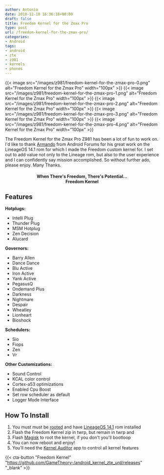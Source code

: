 ```yaml
---
author: Antonio
date: 2018-12-10 16:36:18+00:00
draft: false
title: Freedom Kernel for the Zmax Pro
type: post
url: /freedom-kernel-for-the-zmax-pro/
categories:
- Android
tags:
- android
- zte
- z981
- kernels
- phones
---
```


{{< image src="/images/z981/freedom-kernel-for-the-zmax-pro-0.png" alt="Freedom Kernel for the Zmax Pro" width="100px" >}}
{{< image src="/images/z981/freedom-kernel-for-the-zmax-pro-1.png" alt="Freedom Kernel for the Zmax Pro" width="100px" >}}
{{< image src="/images/z981/freedom-kernel-for-the-zmax-pro-2.png" alt="Freedom Kernel for the Zmax Pro" width="100px" >}}
{{< image src="/images/z981/freedom-kernel-for-the-zmax-pro-3.png" alt="Freedom Kernel for the Zmax Pro" width="100px" >}}
{{< image src="/images/z981/freedom-kernel-for-the-zmax-pro-4.png" alt="Freedom Kernel for the Zmax Pro" width="100px" >}}

The Freedom Kernel for the Zmax Pro Z981 has been a lot of fun to work on. I'd like to thank <a href="https://androidforums.com/members/armandop_.1999347/" target="_blank">Armando</a> from Android Forums for his great work on the LineageOS 14.1 rom for which I made the Freedom custom kernel for. I set out to add value not only to the Lineage rom, but also to the user experience and I can confidently say mission accomplished. So without further ado, please enjoy. Many Thanks.

<!--more-->

<h4 style="text-align: center;"><strong>When There's Freedom, There's Potential...<br>Freedom Kernel</strong></h4>

## Features

**Hotplugs:**

- Intelli Plug
- Thunder Plug
- MSM Hotplug
- Zen Decision
- Alucard

**Governors:**

- Barry Allen
- Dance Dance
- Blu Active
- Iron Active
- Yank Active
- PegasusQ
- Ondemand Plus
- Darkness
- Nightmare
- Despair
- Wheatley
- Lionheart
- Bioshock

**Schedulers:**

- Sio
- Fiops
- Zen
- Vr

**Other Customizations:**

- Sound Control
- KCAL color control
- Cortex-a53 optimizations
- Enabled Cpu Boost
- Set row scheduler as default
- Logger Mode Interface

## **How To Install**

1. You must must be <a href="https://androidforums.com/threads/new-root-method-for-z981-zmax-pro.1284305/" target="_blank">rooted</a> and have <a href="https://androidforums.com/threads/rom-unofficial-lineage-os-14-1-for-zte-zmax-pro.1285631/" target="_blank">LineageOS 14.1</a> rom installed
2. Flash the Freedom Kernel zip in twrp, but remain in twrp and
3. Flash <a href="https://forum.xda-developers.com/apps/magisk/official-magisk-v7-universal-systemless-t3473445" target="_blank">Magisk</a> to root the kernel, if you don't you'll bootloop
4. You can now reboot and enjoy!
5. You'll need the <a href="https://play.google.com/store/apps/details?id=com.grarak.kerneladiutor&hl=en_US" target="_blank">Kernel Auditor</a> app to control all kernel features

{{< cta-button "Freedom Kernel" "https://github.com/GameTheory-/android_kernel_zte_urd/releases" "_blank" >}}
